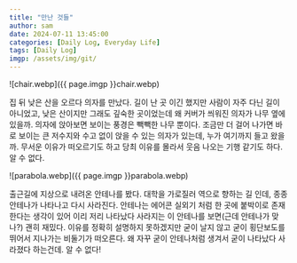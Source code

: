 ```yaml
---
title: "만난 것들"
author: sam
date: 2024-07-11 13:45:00
categories: [Daily Log, Everyday Life]
tags: [Daily Log]
imgp: /assets/img/git/
---
```


![chair.webp]({{ page.imgp }}chair.webp)

집 뒤 낮은 산을 오르다 의자를 만났다. 길이 난 곳 이긴 했지만 사람이 자주 다닌 길이 아니었고, 낮은 산이지만 그래도 깊숙한 곳이었는데 왜 커버가 씌워진 의자가 나무 옆에 있을까. 의자에 앉아보면 보이는 풍경은 빽빽한 나무 뿐이다. 조금만 더 걸어 나가면 바로 보이는 큰 저수지와 수고 없이 앉을 수 있는 의자가 있는데, 누가 여기까지 들고 왔을까. 무서운 이유가 떠오르기도 하고 당최 이유를 몰라서 웃음 나오는 기행 같기도 하다. 알 수 없다.

![parabola.webp]({{ page.imgp }}parabola.webp)

출근길에 지상으로 내려온 안테나를 봤다. 대학을 가로질러 역으로 향하는 길 인데, 종종 안테나가 나타나고 다시 사라진다. 안테나는 에어콘 실외기 처럼 한 곳에 붙박이로 존재한다는 생각이 있어 이리 저리 나타났다 사라지는 이 안테나를 보면(근데 안테나가 맞나?) 괜히 재밌다. 이유를 정확히 설명하지 못하겠지만 굳이 날지 않고 굳이 횡단보도를 뛰어서 지나가는 비둘기가 떠오른다. 왜 자꾸 굳이 안테나처럼 생겨서 굳이 나타났다 사라졌다 하는건데. 알 수 없다!
